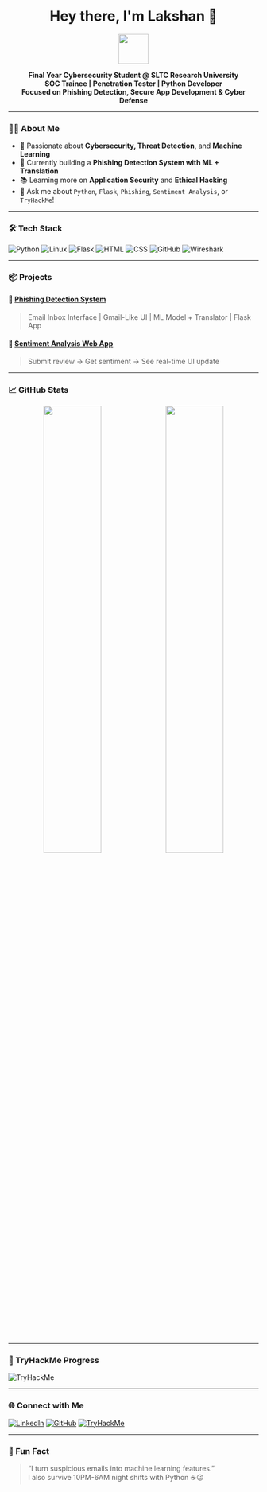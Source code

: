 <h1 align="center">Hey there, I'm Lakshan 👋</h1>

<p align="center">
  <img src="https://media.giphy.com/media/hvRJCLFzcasrR4ia7z/giphy.gif" width="60"/>
</p>

<p align="center">
  <b>Final Year Cybersecurity Student @ SLTC Research University<br/>
  SOC Trainee | Penetration Tester | Python Developer<br/>
  Focused on Phishing Detection, Secure App Development & Cyber Defense</b>
</p>

---

### 👨‍💻 About Me

- 🔐 Passionate about **Cybersecurity, Threat Detection**, and **Machine Learning**
- 🚀 Currently building a **Phishing Detection System with ML + Translation**
- 📚 Learning more on **Application Security** and **Ethical Hacking**
- 💬 Ask me about `Python`, `Flask`, `Phishing`, `Sentiment Analysis`, or `TryHackMe`!

---

### 🛠️ Tech Stack

![Python](https://img.shields.io/badge/Python-3776AB?style=for-the-badge&logo=python&logoColor=white)
![Linux](https://img.shields.io/badge/Linux-FCC624?style=for-the-badge&logo=linux&logoColor=black)
![Flask](https://img.shields.io/badge/Flask-000000?style=for-the-badge&logo=flask&logoColor=white)
![HTML](https://img.shields.io/badge/HTML5-E34F26?style=for-the-badge&logo=html5&logoColor=white)
![CSS](https://img.shields.io/badge/CSS3-1572B6?style=for-the-badge&logo=css3&logoColor=white)
![GitHub](https://img.shields.io/badge/GitHub-100000?style=for-the-badge&logo=github&logoColor=white)
![Wireshark](https://img.shields.io/badge/Wireshark-1679A7?style=for-the-badge&logo=wireshark&logoColor=white)

---

### 📦 Projects

#### 🔎 [Phishing Detection System](https://github.com/LakShan12205/phishing-detector)
> Email Inbox Interface | Gmail-Like UI | ML Model + Translator | Flask App

#### 💬 [Sentiment Analysis Web App](https://github.com/LakShan12205/sentiment-analyzer)
> Submit review → Get sentiment → See real-time UI update

---

### 📈 GitHub Stats

<p align="center">
  <img src="https://github-readme-stats.vercel.app/api?username=LakShan12205&show_icons=true&theme=radical" width="48%"/>
  <img src="https://github-readme-streak-stats.herokuapp.com/?user=LakShan12205&theme=radical" width="48%"/>
</p>

---

### 🧠 TryHackMe Progress

![TryHackMe](https://tryhackme-badges.s3.amazonaws.com/kavilakshan81.png)

---

### 🌐 Connect with Me

[![LinkedIn](https://img.shields.io/badge/LinkedIn-blue?style=for-the-badge&logo=linkedin)](https://www.linkedin.com/in/kavindu-lakshan-13a917280/)
[![GitHub](https://img.shields.io/badge/GitHub-black?style=for-the-badge&logo=github)](https://github.com/LakShan12205)
[![TryHackMe](https://img.shields.io/badge/TryHackMe-red?style=for-the-badge&logo=tryhackme)](https://tryhackme.com/p/kavilakshan81)

---

### 🎉 Fun Fact
> “I turn suspicious emails into machine learning features.”  
> I also survive 10PM-6AM night shifts with Python ☕😉
